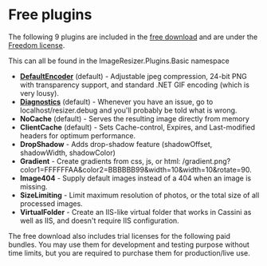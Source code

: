 
# Free plugins

The following 9 plugins are included in the [free download](/download) and are under the [Freedom license](/licenses/freedom).

This can all be found in the ImageResizer.Plugins.Basic namespace

* **[DefaultEncoder](/plugins/defaultencoder)** (default) - Adjustable jpeg compression, 24-bit PNG with transparency support, and standard .NET GIF encoding (which is very lousy).
* **[Diagnostics](/plugins/diagnostics)** (default) - Whenever you have an issue, go to localhost/resizer.debug and you'll probably be told what is wrong.
* **NoCache** (default) - Serves the resulting image directly from memory
* **ClientCache** (default) - Sets Cache-control, Expires, and Last-modified headers for optimum performance.
* **DropShadow** - Adds drop-shadow feature (shadowOffset, shadowWidth, shadowColor)
* **Gradient** - Create gradients from css, js, or html: /gradient.png?color1=FFFFFFAA&color2=BBBBBB99&width=10&width=10&rotate=90.
* **Image404** - Supply default images instead of a 404 when an image is missing. 
* **SizeLimiting** - Limit maximum resolution of photos, or the total size of all processed images.
* **VirtualFolder** - Create an IIS-like virtual folder that works in Cassini as well as IIS, and doesn't require IIS configuration.


The free download also includes trial licenses for the following paid bundles. You may use them for development and testing purpose without time limits, but you 
are required to purchase them for production/live use. 

